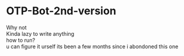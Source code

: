 # OTP-Bot-2nd-version
Why not\
Kinda lazy to write anything\
how to run?\
u can figure it urself its been a few months since i abondoned this one
